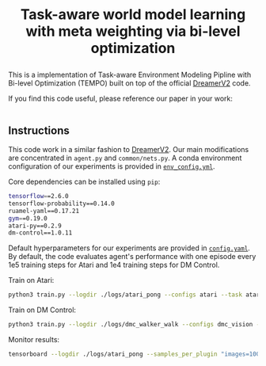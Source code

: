 # <p align="center">Task-aware world model learning<br>with meta weighting via bi-level optimization</p>

This is a implementation of Task-aware Environment Modeling Pipline with Bi-level Optimization (TEMPO) 
built on top of the official [DreamerV2][website] code.

[website]: https://danijar.com/dreamerv2

If you find this code useful, please reference our paper in your work:

```

```

## Instructions

This code work in a similar fashion to [DreamerV2][website]. Our main modifications are concentrated in 
`agent.py` and `common/nets.py`. A conda environment configuration of our experiments is provided in 
[`env_config.yml`](https://github.com/HuiningYuan/TEMPO/blob/main/env_configs.yml).

Core dependencies can be installed using `pip`:

```sh
tensorflow==2.6.0
tensorflow-probability==0.14.0
ruamel-yaml==0.17.21
gym==0.19.0
atari-py==0.2.9
dm-control==1.0.11
```

Default hyperparameters for our experiments are provided in 
[`config.yaml`](https://github.com/HuiningYuan/TEMPO/blob/main/configs.yaml). By default, the code 
evaluates agent's performance with one episode every 1e5 training steps for Atari and 1e4 training steps 
for DM Control.

Train on Atari:

```sh
python3 train.py --logdir ./logs/atari_pong --configs atari --task atari_pong
```

Train on DM Control:

```sh
python3 train.py --logdir ./logs/dmc_walker_walk --configs dmc_vision --task dmc_walker_walk
```

Monitor results:

```sh
tensorboard --logdir ./logs/atari_pong --samples_per_plugin "images=1000"
```
